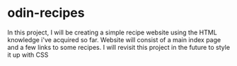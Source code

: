 # odin-recipes
In this project, I will be creating a simple recipe website using the HTML knowledge i've acquired so far. Website will consist of a main index page and a few links to some recipes. I will revisit this project in the future to style it up with CSS